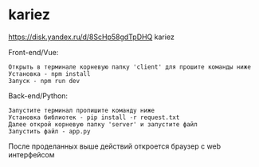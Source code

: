 # kariez
https://disk.yandex.ru/d/8ScHp58gdTpDHQ
kariez

Front-end/Vue:

    Открыть в терминале корневую папку 'client' для прошите команды ниже
    Установка - npm install
    Запуск - npm run dev

Back-end/Python:

    Запустите терминал пропишите команду ниже
    Установка библиотек - pip install -r request.txt
    Далее открой корневую папку 'server' и запустите файл
    Запустить файл - app.py

После проделанных выше действий откроется браузер с web интерфейсом
